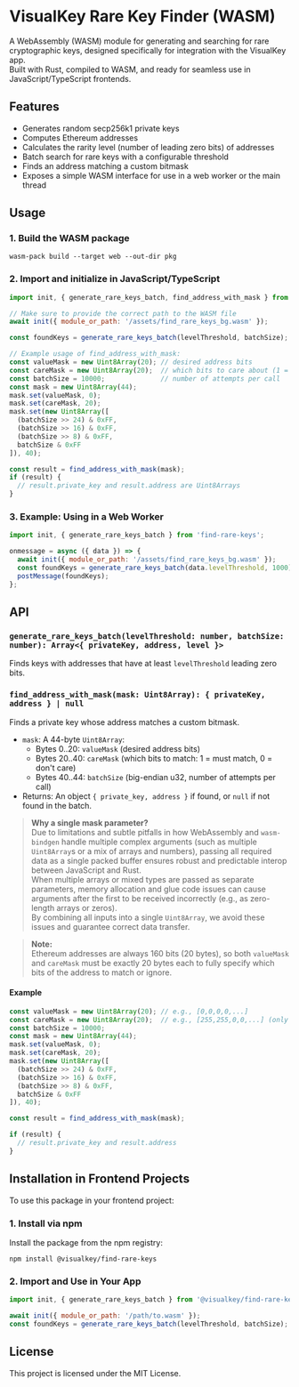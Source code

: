 # VisualKey Rare Key Finder (WASM)

A WebAssembly (WASM) module for generating and searching for rare cryptographic keys, designed specifically for integration with the VisualKey app.  
Built with Rust, compiled to WASM, and ready for seamless use in JavaScript/TypeScript frontends.

## Features
- Generates random secp256k1 private keys
- Computes Ethereum addresses
- Calculates the rarity level (number of leading zero bits) of addresses
- Batch search for rare keys with a configurable threshold
- Finds an address matching a custom bitmask
- Exposes a simple WASM interface for use in a web worker or the main thread

## Usage

### 1. Build the WASM package

```
wasm-pack build --target web --out-dir pkg
```

### 2. Import and initialize in JavaScript/TypeScript

```js
import init, { generate_rare_keys_batch, find_address_with_mask } from 'find-rare-keys';

// Make sure to provide the correct path to the WASM file
await init({ module_or_path: '/assets/find_rare_keys_bg.wasm' });

const foundKeys = generate_rare_keys_batch(levelThreshold, batchSize);

// Example usage of find_address_with_mask:
const valueMask = new Uint8Array(20); // desired address bits
const careMask = new Uint8Array(20);  // which bits to care about (1 = must match, 0 = don't care)
const batchSize = 10000;              // number of attempts per call
const mask = new Uint8Array(44);
mask.set(valueMask, 0);
mask.set(careMask, 20);
mask.set(new Uint8Array([
  (batchSize >> 24) & 0xFF,
  (batchSize >> 16) & 0xFF,
  (batchSize >> 8) & 0xFF,
  batchSize & 0xFF
]), 40);

const result = find_address_with_mask(mask);
if (result) {
  // result.private_key and result.address are Uint8Arrays
}
```

### 3. Example: Using in a Web Worker

```js
import init, { generate_rare_keys_batch } from 'find-rare-keys';

onmessage = async ({ data }) => {
  await init({ module_or_path: '/assets/find_rare_keys_bg.wasm' });
  const foundKeys = generate_rare_keys_batch(data.levelThreshold, 1000);
  postMessage(foundKeys);
};
```

## API

### `generate_rare_keys_batch(levelThreshold: number, batchSize: number): Array<{ privateKey, address, level }>`
Finds keys with addresses that have at least `levelThreshold` leading zero bits.

### `find_address_with_mask(mask: Uint8Array): { privateKey, address } | null`
Finds a private key whose address matches a custom bitmask.

- `mask`: A 44-byte `Uint8Array`:
  - Bytes 0..20: `valueMask` (desired address bits)
  - Bytes 20..40: `careMask` (which bits to match: 1 = must match, 0 = don't care)
  - Bytes 40..44: `batchSize` (big-endian u32, number of attempts per call)
- Returns: An object `{ private_key, address }` if found, or `null` if not found in the batch.

> **Why a single mask parameter?**  
> Due to limitations and subtle pitfalls in how WebAssembly and `wasm-bindgen` handle multiple complex arguments (such as multiple `Uint8Array`s or a mix of arrays and numbers), passing all required data as a single packed buffer ensures robust and predictable interop between JavaScript and Rust.  
> When multiple arrays or mixed types are passed as separate parameters, memory allocation and glue code issues can cause arguments after the first to be received incorrectly (e.g., as zero-length arrays or zeros).  
> By combining all inputs into a single `Uint8Array`, we avoid these issues and guarantee correct data transfer.

> **Note:**  
> Ethereum addresses are always 160 bits (20 bytes), so both `valueMask` and `careMask` must be exactly 20 bytes each to fully specify which bits of the address to match or ignore.

#### Example

```js
const valueMask = new Uint8Array(20); // e.g., [0,0,0,0,...]
const careMask = new Uint8Array(20);  // e.g., [255,255,0,0,...] (only first two bytes must match)
const batchSize = 10000;
const mask = new Uint8Array(44);
mask.set(valueMask, 0);
mask.set(careMask, 20);
mask.set(new Uint8Array([
  (batchSize >> 24) & 0xFF,
  (batchSize >> 16) & 0xFF,
  (batchSize >> 8) & 0xFF,
  batchSize & 0xFF
]), 40);

const result = find_address_with_mask(mask);

if (result) {
  // result.private_key and result.address
}
```

## Installation in Frontend Projects

To use this package in your frontend project:

### 1. Install via npm
Install the package from the npm registry:

```
npm install @visualkey/find-rare-keys
```

### 2. Import and Use in Your App

```js
import init, { generate_rare_keys_batch } from '@visualkey/find-rare-keys';

await init({ module_or_path: '/path/to.wasm' });
const foundKeys = generate_rare_keys_batch(levelThreshold, batchSize);
```

## License

This project is licensed under the MIT License.
